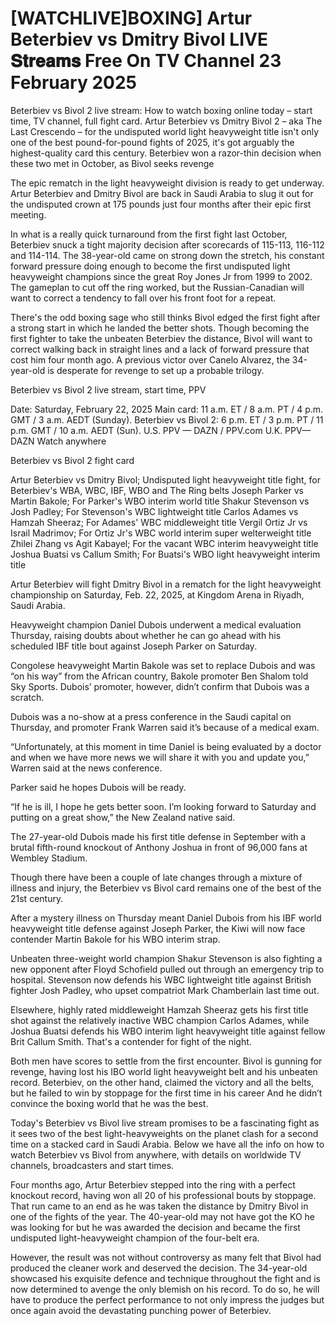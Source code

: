 # [WATCHLIVE]BOXING] Artur Beterbiev vs Dmitry Bivol LIVE 𝐒𝐭𝐫𝐞𝐚𝐦𝐬 Free On TV Channel 23 February 2025
Beterbiev vs Bivol 2 live stream: How to watch boxing online today – start time, TV channel, full fight card. Artur Beterbiev vs Dmitry Bivol 2 – aka The Last Crescendo – for the undisputed world light heavyweight title isn't only one of the best pound-for-pound fights of 2025, it's got arguably the highest-quality card this century. Beterbiev won a razor-thin decision when these two met in October, as Bivol seeks revenge

The epic rematch in the light heavyweight division is ready to get underway. Artur Beterbiev and Dmitry Bivol are back in Saudi Arabia to slug it out for the undisputed crown at 175 pounds just four months after their epic first meeting.

In what is a really quick turnaround from the first fight last October, Beterbiev snuck a tight majority decision after scorecards of 115-113, 116-112 and 114-114. The 38-year-old came on strong down the stretch, his constant forward pressure doing enough to become the first undisputed light heavyweight champions since the great Roy Jones Jr from 1999 to 2002. The gameplan to cut off the ring worked, but the Russian-Canadian will want to correct a tendency to fall over his front foot for a repeat.

There's the odd boxing sage who still thinks Bivol edged the first fight after a strong start in which he landed the better shots. Though becoming the first fighter to take the unbeaten Beterbiev the distance, Bivol will want to correct walking back in straight lines and a lack of forward pressure that cost him four month ago. A previous victor over Canelo Alvarez, the 34-year-old is desperate for revenge to set up a probable trilogy.

Beterbiev vs Bivol 2 live stream, start time, PPV

Date: Saturday, February 22, 2025
Main card: 11 a.m. ET / 8 a.m. PT / 4 p.m. GMT / 3 a.m. AEDT (Sunday).
Beterbiev vs Bivol 2: 6 p.m. ET / 3 p.m. PT / 11 p.m. GMT / 10 a.m. AEDT (Sun).
U.S. PPV — DAZN / PPV.com
U.K. PPV— DAZN
Watch anywhere

Beterbiev vs Bivol 2 fight card

Artur Beterbiev vs Dmitry Bivol; Undisputed light heavyweight title fight, for Beterbiev's WBA, WBC, IBF, WBO and The Ring belts
Joseph Parker vs Martin Bakole; For Parker's WBO interim world title
Shakur Stevenson vs Josh Padley; For Stevenson's WBC lightweight title
Carlos Adames vs Hamzah Sheeraz; For Adames' WBC middleweight title
Vergil Ortiz Jr vs Israil Madrimov; For Ortiz Jr's WBC world interim super welterweight title
Zhilei Zhang vs Agit Kabayel; For the vacant WBC interim heavyweight title
Joshua Buatsi vs Callum Smith; For Buatsi's WBO light heavyweight interim title

Artur Beterbiev will fight Dmitry Bivol in a rematch for the light heavyweight championship on Saturday, Feb. 22, 2025, at Kingdom Arena in Riyadh, Saudi Arabia.

Heavyweight champion Daniel Dubois underwent a medical evaluation Thursday, raising doubts about whether he can go ahead with his scheduled IBF title bout against Joseph Parker on Saturday.

Congolese heavyweight Martin Bakole was set to replace Dubois and was “on his way” from the African country, Bakole promoter Ben Shalom told Sky Sports. Dubois’ promoter, however, didn’t confirm that Dubois was a scratch.

Dubois was a no-show at a press conference in the Saudi capital on Thursday, and promoter Frank Warren said it’s because of a medical exam.

“Unfortunately, at this moment in time Daniel is being evaluated by a doctor and when we have more news we will share it with you and update you,” Warren said at the news conference.

Parker said he hopes Dubois will be ready.

“If he is ill, I hope he gets better soon. I’m looking forward to Saturday and putting on a great show,” the New Zealand native said.

The 27-year-old Dubois made his first title defense in September with a brutal fifth-round knockout of Anthony Joshua in front of 96,000 fans at Wembley Stadium.

Though there have been a couple of late changes through a mixture of illness and injury, the Beterbiev vs Bivol card remains one of the best of the 21st century.

After a mystery illness on Thursday meant Daniel Dubois from his IBF world heavyweight title defense against Joseph Parker, the Kiwi will now face contender Martin Bakole for his WBO interim strap.

Unbeaten three-weight world champion Shakur Stevenson is also fighting a new opponent after Floyd Schofield pulled out through an emergency trip to hospital. Stevenson now defends his WBC lightweight title against British fighter Josh Padley, who upset compatriot Mark Chamberlain last time out.

Elsewhere, highly rated middleweight Hamzah Sheeraz gets his first title shot against the relatively inactive WBC champion Carlos Adames, while Joshua Buatsi defends his WBO interim light heavyweight title against fellow Brit Callum Smith. That's a contender for fight of the night.

Both men have scores to settle from the first encounter. Bivol is gunning for revenge, having lost his IBO world light heavyweight belt and his unbeaten record. Beterbiev, on the other hand, claimed the victory and all the belts, but he failed to win by stoppage for the first time in his career And he didn’t convince the boxing world that he was the best.

Today's Beterbiev vs Bivol live stream promises to be a fascinating fight as it sees two of the best light-heavyweights on the planet clash for a second time on a stacked card in Saudi Arabia. Below we have all the info on how to watch Beterbiev vs Bivol from anywhere, with details on worldwide TV channels, broadcasters and start times.

Four months ago, Artur Beterbiev stepped into the ring with a perfect knockout record, having won all 20 of his professional bouts by stoppage. That run came to an end as he was taken the distance by Dmitry Bivol in one of the fights of the year. The 40-year-old may not have got the KO he was looking for but he was awarded the decision and became the first undisputed light-heavyweight champion of the four-belt era.

However, the result was not without controversy as many felt that Bivol had produced the cleaner work and deserved the decision. The 34-year-old showcased his exquisite defence and technique throughout the fight and is now determined to avenge the only blemish on his record. To do so, he will have to produce the perfect performance to not only impress the judges but once again avoid the devastating punching power of Beterbiev.

